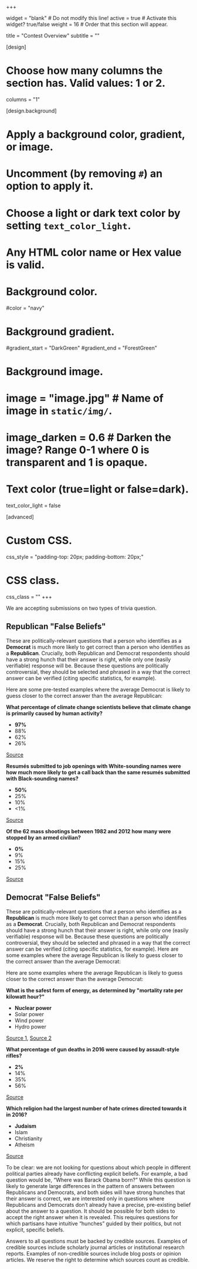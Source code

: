+++

widget = "blank"  # Do not modify this line!
active = true  # Activate this widget? true/false
weight = 16  # Order that this section will appear.

title = "Contest Overview"
subtitle = ""

[design]
  # Choose how many columns the section has. Valid values: 1 or 2.
  columns = "1"

[design.background]
  # Apply a background color, gradient, or image.
  #   Uncomment (by removing `#`) an option to apply it.
  #   Choose a light or dark text color by setting `text_color_light`.
  #   Any HTML color name or Hex value is valid.

  # Background color.
  #color = "navy"

  # Background gradient.
  #gradient_start = "DarkGreen"
  #gradient_end = "ForestGreen"

  # Background image.
  # image = "image.jpg"  # Name of image in `static/img/`.
  # image_darken = 0.6  # Darken the image? Range 0-1 where 0 is transparent and 1 is opaque.

  # Text color (true=light or false=dark).
  text_color_light = false

[advanced]
 # Custom CSS.
 css_style = "padding-top: 20px; padding-bottom: 20px;"

 # CSS class.
 css_class = ""
+++

We are accepting submissions on two types of trivia question.

## Republican "False Beliefs"

These are politically-relevant questions that a person who identifies as a **Democrat** is much more likely to get correct than a person who identifies as a **Republican**. Crucially, both Republican and Democrat respondents should have a strong hunch that their answer is right, while only one (easily verifiable) response will be. Because these questions are politically controversial, they should be selected and phrased in a way that the correct answer can be verified (citing specific statistics, for example).

Here are some pre-tested examples where the average Democrat is likely to guess closer to the correct answer than the average Republican:

**What percentage of climate change scientists believe that climate change is primarily caused by human activity?**

- **97%**
- 88%
- 62%
- 26%

[Source](https://iopscience.iop.org/article/10.1088/1748-9326/11/4/048002)

**Resumés submitted to job openings with White-sounding names were how much more likely to get a call back than the same resumés submitted with Black-sounding names?**

- **50%**
- 25%
- 10%
- <1%

[Source](https://www.nber.org/papers/w9873.pdf)

**Of the 62 mass shootings between 1982 and 2012 how many were stopped by an armed civilian?**

- **0%**
- 9%
- 15%
- 25%

[Source](https://docs.google.com/spreadsheets/d/1b9o6uDO18sLxBqPwl_Gh9bnhW-ev_dABH83M5Vb5L8o/edit)

## Democrat "False Beliefs"

These are politically-relevant questions that a person who identifies as a **Republican** is much more likely to get correct than a person who identifies as a **Democrat**. Crucially, both Republican and Democrat respondents should have a strong hunch that their answer is right, while only one (easily verifiable) response will be. Because these questions are politically controversial, they should be selected and phrased in a way that the correct answer can be verified (citing specific statistics, for example).
Here are some examples where the average Republican is likely to guess closer to the correct answer than the average Democrat:

Here are some examples where the average Republican is likely to guess closer to the correct answer than the average Democrat:

**What is the safest form of energy, as determined by "mortality rate per kilowatt hour?"**

- **Nuclear power**
- Solar power
- Wind power
- Hydro power


[Source 1](https://www.thelancet.com/pdfs/journals/lancet/PIIS0140673607612537.pdf), [Source 2](https://books.google.com/books?hl=en&lr=&id=9TdkAgAAQBAJ&oi=fnd&pg=PP1&dq=Hidden+Costs+of+Energy:+Unpriced+Consequences+of+Energy+Production+and+Use+Committee+on+Health,+Environmental,+and+Other+External+Costs+and+Benefits+of+Energy+Production+and+Consumption%3B+&ots=NO4gepgA6Y&sig=hc9oIfzig2ntekO7wcnjULUzQ4Y#v=onepage&q=Hidden%20Costs%20of%20Energy%3A%20Unpriced%20Consequences%20of%20Energy%20Production%20and%20Use%20Committee%20on%20Health%2C%20Environmental%2C%20and%20Other%20External%20Costs%20and%20Benefits%20of%20Energy%20Production%20and%20Consumption%3B&f=false)

**What percentage of gun deaths in 2016 were caused by assault-style rifles?**

- **2%**
-	14%
- 35%
- 56%

[Source](https://www.gunviolencearchive.org)

**Which religion had the largest number of hate crimes directed towards it in 2016?**

- **Judaism**
-	Islam
- Christianity
- Atheism

[Source](https://ucr.fbi.gov/hate-crime/2017/tables/table-1.xls)

To be clear: we are not looking for questions about which people in different political parties already have conflicting explicit beliefs. For example, a bad question would be, “Where was Barack Obama born?” While this question is likely to generate large differences in the pattern of answers between Republicans and Democrats, and both sides will have strong hunches that their answer is correct, we are interested only in questions where Republicans and Democrats don’t already have a precise, pre-existing belief about the answer to a question. It should be possible for both sides to accept the right answer when it is revealed. This requires questions for which partisans have intuitive “hunches” guided by their politics, but not explicit, specific beliefs.

Answers to all questions must be backed by credible sources. Examples of credible sources include scholarly journal articles or institutional research reports. Examples of non-credible sources include blog posts or opinion articles. We reserve the right to determine which sources count as credible.
